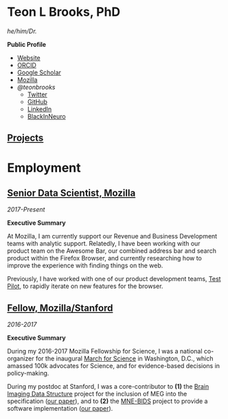 # Teon L Brooks, PhD
*he/him/Dr.*

__Public Profile__
* [Website](https://teonbrooks.com)
* [ORCID](https://orcid.org/0000-0001-7344-3230)
* [Google Scholar](https://scholar.google.com/citations?user=d8XsbuYAAAAJ)
* [Mozilla](https://people.mozilla.org/p/teon)
* *@teonbrooks*
   * [Twitter](https://twitter.com/teonbrooks)
   * [GitHub](https://github.com/teonbrooks)
   * [LinkedIn](https://linkedin.com/in/teonbrooks)
   * [BlackInNeuro](https://www.blackinneuro.com/profiles/teon-brooks)

## [Projects](https://github.com/teonbrooks/teonbrooks/blob/master/projects.md)

# Employment

## [Senior Data Scientist, Mozilla](https://github.com/teonbrooks/teonbrooks/blob/master/mozilla.md)
*2017-Present*

__Executive Summary__
<!-- remember to update corresponding page -->
At Mozilla, I am currently support our Revenue and Business Development teams with analytic support. Relatedly, I have been working with our product team on the Awesome Bar, our combined address bar and search product within the Firefox Browser, and currently researching how to improve the experience with finding things on the web.

Previously, I have worked with one of our product development teams, [Test Pilot](https://medium.com/firefox-test-pilot), to rapidly iterate on new features for the browser.

## [Fellow, Mozilla/Stanford](https://github.com/teonbrooks/teonbrooks/blob/master/fellowship.md)
*2016-2017*

__Executive Summary__
<!-- remember to update corresponding page -->
During my 2016-2017 Mozilla Fellowship for Science, I was a national co-organizer for the inaugural [March for Science](https://marchforscience.org) in Washington, D.C., which amassed 100k advocates for Science, and for evidence-based decisions in policy-making.

During my postdoc at Stanford, I was a core-contributor to __(1)__ the [Brain Imaging Data Structure](https://bids.neuroimaging.io/) project for the inclusion of MEG into the specification ([our paper](https://www.nature.com/articles/sdata2018110)), and to __(2)__ the [MNE-BIDS](https://github.com/mne-tools/mne-bids) project to provide a software implementation ([our paper](https://joss.theoj.org/papers/10.21105/joss.01896)).
